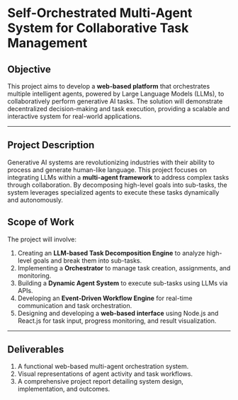 # Self-Orchestrated Multi-Agent System for Collaborative Task Management

## Objective
This project aims to develop a **web-based platform** that orchestrates multiple intelligent agents, powered by Large Language Models (LLMs), to collaboratively perform generative AI tasks. The solution will demonstrate decentralized decision-making and task execution, providing a scalable and interactive system for real-world applications.

---

## Project Description
Generative AI systems are revolutionizing industries with their ability to process and generate human-like language. This project focuses on integrating LLMs within a **multi-agent framework** to address complex tasks through collaboration. By decomposing high-level goals into sub-tasks, the system leverages specialized agents to execute these tasks dynamically and autonomously.

## Scope of Work
The project will involve:
1. Creating an **LLM-based Task Decomposition Engine** to analyze high-level goals and break them into sub-tasks.
2. Implementing a **Orchestrator** to manage task creation, assignments, and monitoring.
3. Building a **Dynamic Agent System** to execute sub-tasks using LLMs via APIs.
4. Developing an **Event-Driven Workflow Engine** for real-time communication and task orchestration.
5. Designing and developing a **web-based interface** using Node.js and React.js for task input, progress monitoring, and result visualization.

---

## Deliverables
1. A functional web-based multi-agent orchestration system.
2. Visual representations of agent activity and task workflows.
3. A comprehensive project report detailing system design, implementation, and outcomes.


